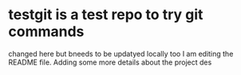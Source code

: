 # testgit is  a test repo to try git commands 
changed here but bneeds to be updatyed locally too
I am editing the README file. Adding some more details about the project des 

